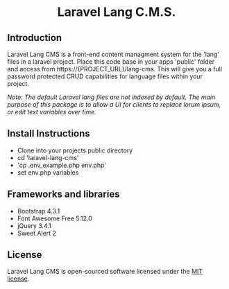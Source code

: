 <h1 align="center">Laravel Lang C.M.S.</h1>

## Introduction

Laravel Lang CMS is a front-end content managment system for the 'lang' files in a laravel project. Place this code base in your apps 'public' folder and access from https://{PROJECT_URL}/lang-cms. This will give you a full password protected CRUD capabilities for language files within your project.

<i>Note: The default Laravel lang files are not indexed by default. The main purpose of this package is to allow a UI for clients to replace lorum ipsum, or edit text variables over time.</i>

## Install Instructions
- Clone into your projects public directory
- cd 'laravel-lang-cms'
- 'cp .env_example.php env.php'
- set env.php variables

## Frameworks and libraries

- Bootstrap 4.3.1
- Font Awesome Free 5.12.0
- jQuery 3.4.1
- Sweet Alert 2

## License

Laravel Lang CMS is open-sourced software licensed under the [MIT license](LICENSE.md).
